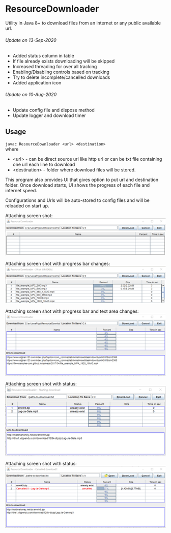 # ResourceDownloader
Utility in Java 8+ to download files from an internet or any public available url.

###### Update on 13-Sep-2020<br>
 - Added status column in table
 - If file already exists downloading will be skipped
 - Increased threading for over all tracking
 - Enabling/Disabling controls based on tracking
 - Try to delete incomplete/cancelled downloads
 - Added application icon
 
###### Update on 10-Aug-2020<br>
 - Update config file and dispose method
 - Update logger and download timer
 
## Usage<br>
`javac ResourceDownloader <url> <destination>`<br>
where
 * \<url> - can be direct source url like http url or can be txt file containing one url each line to download<br>
 * \<destination> - folder where download files will be stored.<br>

This program also provides UI that gives option to put url and destination folder.
Once download starts, UI shows the progress of each file and internet speed.

Configurations and Urls will be auto-stored to config files and will be reloaded on start up.

Attaching screen shot:
![Image of Yaktocat](https://github.com/svermaji/ResourceDownloader/blob/master/rd.png) 

Attaching screen shot with progress bar changes:
![Image of Yaktocat](https://github.com/svermaji/ResourceDownloader/blob/master/rd-progress-bars.png) 

Attaching screen shot with progress bar and text area changes:
![Image of Yaktocat](https://github.com/svermaji/ResourceDownloader/blob/master/rd-table-and-textarea.png) 

Attaching screen shot with status:
![Image of Yaktocat](https://github.com/svermaji/ResourceDownloader/blob/master/rd-table-status-col.png) 

Attaching screen shot with status:
![Image of Yaktocat](https://github.com/svermaji/ResourceDownloader/blob/master/rd-open-loc-and-tracking.png) 
